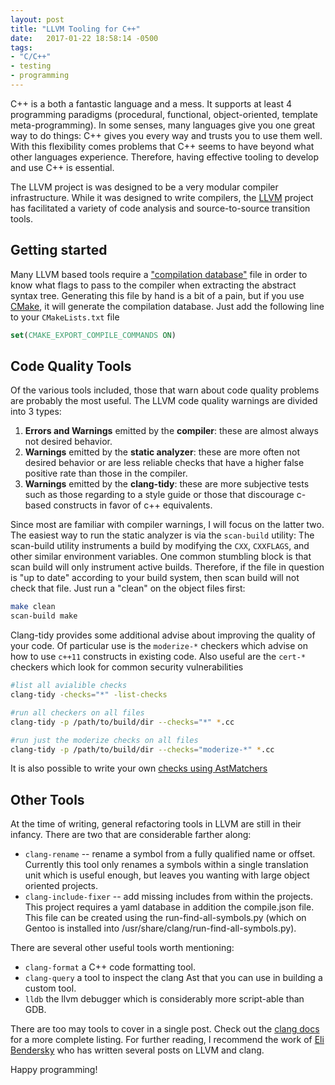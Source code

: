 ```yaml
---
layout: post
title: "LLVM Tooling for C++"
date:   2017-01-22 18:58:14 -0500
tags:
- "C/C++"
- testing
- programming
---
```


C++ is a both a fantastic language and a mess.
It supports at least 4 programming paradigms (procedural, functional, object-oriented, template meta-programming).
In some senses, many languages give you one great way to do things: C++ gives you every way and trusts you to use them well.
With this flexibility comes problems that C++ seems to have beyond what other languages experience.
Therefore, having effective tooling to develop and use C++ is essential.

The LLVM project is was designed to be a very modular compiler infrastructure.
While it was designed to write compilers, the [LLVM](http://llvm.org/) project has facilitated a variety of code analysis and source-to-source transition tools.

## Getting started

Many LLVM based tools require a ["compilation database"][compilation-database] file in order to know what flags to pass to the compiler when extracting the abstract syntax tree.
Generating this file by hand is a bit of a pain, but if you use [CMake][cmake], it will generate the compilation database.
Just add the following line to your `CMakeLists.txt` file

```cmake
set(CMAKE_EXPORT_COMPILE_COMMANDS ON)
```

## Code Quality Tools

Of the various tools included, those that warn about code quality problems are probably the most useful.
The LLVM code quality warnings are divided into 3 types:

1.	**Errors and Warnings** emitted by the **compiler**: these are almost always not desired behavior.
2.	**Warnings** emitted by the **static analyzer**: these are more often not desired behavior or are less reliable checks that have a higher false positive rate than those in the compiler.
3.	**Warnings** emitted by the **clang-tidy**: these are more subjective tests such as those regarding to a style guide or those that discourage c-based constructs in favor of c++ equivalents.

Since most are familiar with compiler warnings, I will focus on the latter two.
The easiest way to run the static analyzer is via the `scan-build` utility:
The scan-build utility instruments a build by modifying the `CXX`, `CXXFLAGS`, and other similar environment variables.
One common stumbling block is that scan build will only instrument active builds.
Therefore, if the file in question is "up to date" according to your build system, then scan build will not check that file.
Just run a "clean" on the object files first:

```bash
make clean
scan-build make
```

Clang-tidy provides some additional advise about improving the quality of your code.
Of particular use is the `moderize-*` checkers which advise on how to use `c++11` constructs in existing code.
Also useful are the `cert-*` checkers which look for common security vulnerabilities

```bash
#list all avialible checks
clang-tidy -checks="*" -list-checks

#run all checkers on all files
clang-tidy -p /path/to/build/dir --checks="*" *.cc 

#run just the moderize checks on all files
clang-tidy -p /path/to/build/dir --checks="moderize-*" *.cc 
```

It is also possible to write your own [checks using AstMatchers][write-checkers]


## Other Tools

At the time of writing, general refactoring tools in LLVM are still in their infancy.
There are two that are considerable farther along:

+	`clang-rename` -- rename a symbol from a fully qualified name or offset.  Currently this tool only renames a symbols within a single translation unit which is useful enough, but leaves you wanting with large object oriented projects.
+	`clang-include-fixer` -- add missing includes from within the projects.  This project requires a yaml database in addition the compile.json file.  This file can be created using the run-find-all-symbols.py (which on Gentoo is installed into /usr/share/clang/run-find-all-symbols.py).

There are several other useful tools worth mentioning:

+	`clang-format` a C++ code formatting tool.
+	`clang-query` a tool to inspect the clang Ast that you can use in building a custom tool. 
+	`lldb` the llvm debugger which is considerably more script-able than GDB.


There are too may tools to cover in a single post.
Check out the [clang docs][clang-docs] for a more complete listing.
For further reading, I recommend the work of [Eli Bendersky][eli] who has written several posts on LLVM and clang.

Happy programming!



[cmake]: https://cmake.org/
[clang-docs]: http://clang.llvm.org/docs/index.html
[write-checkers]: http://eli.thegreenplace.net/2014/07/29/ast-matchers-and-clang-refactoring-tools
[compilation-database]: http://eli.thegreenplace.net/2014/05/21/compilation-databases-for-clang-based-tools
[eli]: http://eli.thegreenplace.net/
